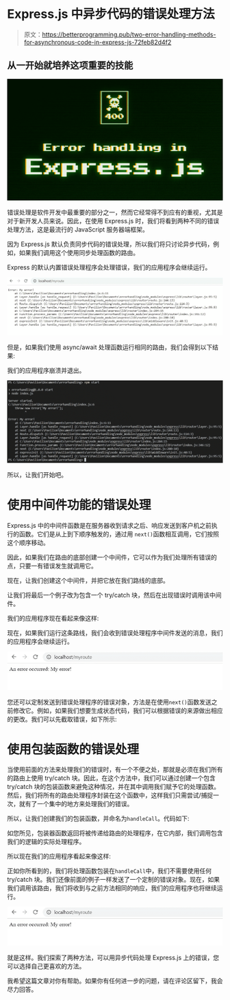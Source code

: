 # Express.js 中异步代码的错误处理方法

> 原文：<https://betterprogramming.pub/two-error-handling-methods-for-asynchronous-code-in-express-js-72feb82d4f2>

## 从一开始就培养这项重要的技能

![](img/e1b021efa10afa4b1b8d626ff0bf99c2.png)

错误处理是软件开发中最重要的部分之一，然而它经常得不到应有的重视，尤其是对于新开发人员来说。因此，在使用 Express.js 时，我们将看到两种不同的错误处理方法，这是最流行的 JavaScript 服务器端框架。

因为 Express.js 默认负责同步代码的错误处理，所以我们将只讨论异步代码，例如，如果我们调用这个使用同步处理函数的路由。

Express 的默认内置错误处理程序会处理错误，我们的应用程序会继续运行。

![](img/a99b521cdb3c5b0e116bc5701ebad07d.png)

但是，如果我们使用 async/await 处理函数运行相同的路由，我们会得到以下结果:

我们的应用程序崩溃并退出。

![](img/d620b8bc6e0ff878a195cc4c26c83a5b.png)

所以，让我们开始吧。

# 使用中间件功能的错误处理

Express.js 中的中间件函数是在服务器收到请求之后、响应发送到客户机之前执行的函数。它们是从上到下顺序触发的，通过用 `next()`函数相互调用，它们按照这个顺序移动。

因此，如果我们在路由的底部创建一个中间件，它可以作为我们处理所有错误的点，只要一有错误发生就调用它。

现在，让我们创建这个中间件，并把它放在我们路线的底部。

让我们将最后一个例子改为包含一个 try/catch 块，然后在出现错误时调用该中间件。

我们的应用程序现在看起来像这样:

现在，如果我们运行这条路线，我们会收到错误处理程序中间件发送的消息，我们的应用程序会继续运行。

![](img/57014139a602d966c67bc936272805c1.png)

您还可以定制发送到错误处理程序的错误对象，方法是在使用`next()`函数发送之前修改它。例如，如果我们想要生成状态代码，我们可以根据错误的来源做出相应的更改。我们可以先截取错误，如下所示:

# 使用包装函数的错误处理

当使用前面的方法来处理我们的错误时，有一个不便之处，那就是必须在我们所有的路由上使用 try/catch 块。因此，在这个方法中，我们可以通过创建一个包含 try/catch 块的包装函数来避免这种情况，并在其中调用我们赋予它的处理函数。然后，我们将所有的路由处理程序封装在这个函数中，这样我们只需尝试/捕捉一次，就有了一个集中的地方来处理我们的错误。

所以，让我们创建我们的包装函数，并命名为`handleCall`。代码如下:

如您所见，包装器函数返回将被传递给路由的处理程序，在它内部，我们调用包含我们的逻辑的实际处理程序。

所以现在我们的应用程序看起来像这样:

正如你所看到的，我们将处理函数包装在`handleCall`中，我们不需要使用任何 try/catch 块。我们还像前面的例子一样发送了一个定制的错误对象。现在，如果我们调用该路由，我们将收到与之前方法相同的响应，我们的应用程序也将继续运行。

![](img/57014139a602d966c67bc936272805c1.png)

就是这样。我们探索了两种方法，可以用异步代码处理 Express.js 上的错误，您可以选择自己更喜欢的方法。

我希望这篇文章对你有帮助。如果你有任何进一步的问题，请在评论区留下，我会尽力回答。